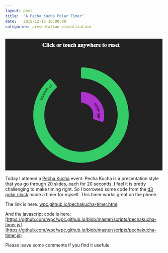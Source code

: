 ```yaml
---
layout: post
title:  "A Pecha Kucha Polar Timer"
date:   2015-12-15 16:00:00
categories: presentation visualization
---
```

[![screenshot](/assets/screenshots/pechakucha-timer.png)](http://wpc.github.io/pechakucha-timer.html)

Today I attened a [Pecha Kucha](http://www.pechakucha.org/) event. Pecha Kucha is a presentation style that you go through 20 slides, each for 20 seconds. I feel it is pretty challenging to make timing right. So I borrowed some code from the [d3 polar clock](http://bl.ocks.org/mbostock/1096355) made a timer for myself. This timer works great on the phone.

The link is here: [wpc.github.io/pechakucha-timer.html](http://wpc.github.io/pechakucha-timer.html).

And the javascript code is here: [https://github.com/wpc/wpc.github.io/blob/master/scripts/pechakucha-timer.js](https://github.com/wpc/wpc.github.io/blob/master/scripts/pechakucha-timer.js)

Please leave some comments if you find it usefule.
